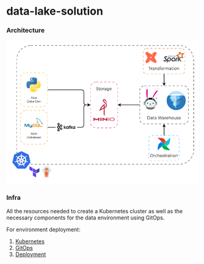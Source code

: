 # data-lake-solution

### Architecture

<img width="600em" src="docs/architecture.png">

### Infra
All the resources needed to create a Kubernetes cluster as well as the necessary components
for the data environment using GitOps.

For environment deployment:
1. [Kubernetes](https://github.com/matbragan/data-lake-solution/tree/main/infra/terraform/kubernets)
2. [GitOps](https://github.com/matbragan/data-lake-solution/tree/main/infra/terraform/argocd)
3. [Deployment](https://github.com/matbragan/data-lake-solution/tree/main/infra/src)